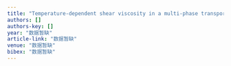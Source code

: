 ```yaml
---
title: "Temperature-dependent shear viscosity in a multi-phase transport model for ultrarelativistic heavy-ion collisions at RHIC and LHC"
authors: []
authors-key: []
year: "数据暂缺"
article-link: "数据暂缺"
venue: "数据暂缺"
bibex: "数据暂缺"
---
```

